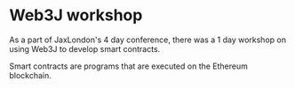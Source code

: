 # Web3J workshop

As a part of JaxLondon's 4 day conference, there was a 1 day workshop on using Web3J to develop smart contracts.

Smart contracts are programs that are executed on the Ethereum blockchain.

